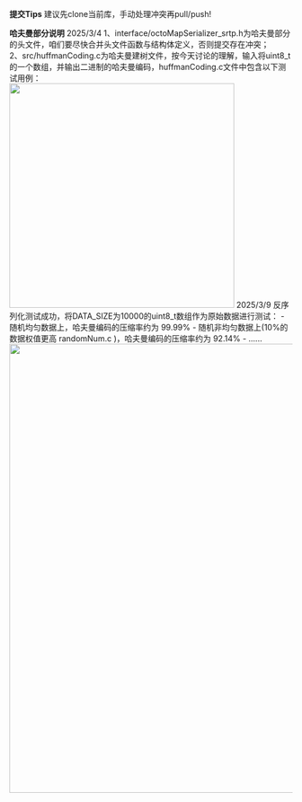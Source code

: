 **提交Tips** 建议先clone当前库，手动处理冲突再pull/push!  

**哈夫曼部分说明** 
2025/3/4
  1、interface/octoMapSerializer_srtp.h为哈夫曼部分的头文件，咱们要尽快合并头文件函数与结构体定义，否则提交存在冲突；  
  2、src/huffmanCoding.c为哈夫曼建树文件，按今天讨论的理解，输入将uint8_t的一个数组，并输出二进制的哈夫曼编码，huffmanCoding.c文件中包含以下测试用例：  
  <img src="https://github.com/user-attachments/assets/7673ddc6-a56c-4833-8fcb-a74eb80771d0" width="400" />
2025/3/9
  反序列化测试成功，将DATA_SIZE为10000的uint8_t数组作为原始数据进行测试：
    - 随机均匀数据上，哈夫曼编码的压缩率约为 99.99%
    - 随机非均匀数据上(10%的数据权值更高 randomNum.c )，哈夫曼编码的压缩率约为 92.14%
    - ......
  <img src="https://github.com/user-attachments/assets/e5474c35-ca03-4931-ab70-686647150e1d" width="800" />
